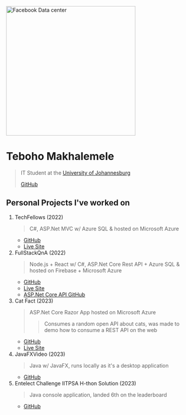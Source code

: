 <img style="width: 25em;" src="assets/images/Facebook010_data-center.jpg" alt="Facebook Data center">

# Teboho Makhalemele
> IT Student at the [University of Johannesburg](https://www.uj.ac.za)
> 
> [GitHub](https://github.com/teboho)
      
## Personal Projects I've worked on
1. TechFellows (2022)
      > C#, ASP.Net MVC w/ Azure SQL & hosted on Microsoft Azure
      - [GitHub](https://github.com/teboho/TechFellows)
      - [Live Site](https://techfellows.azurewebsites.net)
2. FullStackQnA (2022)
      > Node.js + React w/ C#, ASP.Net Core Rest API + Azure SQL & hosted on Firebase + Microsoft Azure
      - [GitHub](https://github.com/teboho/fullstackqna)
      - [Live Site](https://fullstackqna.web.app)
      - [ASP.Net Core API GitHub](https://github.com/teboho/FullstackQnA-API)
3. Cat Fact (2023)
      > ASP.Net Core Razor App hosted on Microsoft Azure
      >> Consumes a random open API about cats, was made to demo how to consume a REST API on the web
      - [GitHub](https://github.com/teboho/ConsumingRestWithANC)
      - [Live Site](https://catfact.azurewebsites.net/)
4. JavaFXVideo (2023)
      > Java w/ JavaFX, runs locally as it's a desktop application
      - [GitHub](https://github.com/teboho/JavaFXVideo)
5. Entelect Challenge IITPSA H-thon Solution (2023)
      > Java console application, landed 6th on the leaderboard
      - [GitHub](https://github.com/teboho/iitpsa2023)
